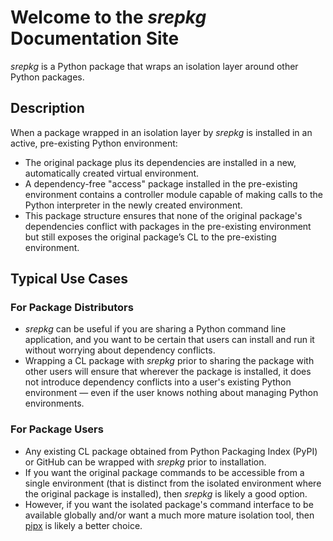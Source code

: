 # Welcome to the ***srepkg*** Documentation Site

*srepkg* is a Python package that wraps an isolation layer around other Python packages.

## Description

When a package wrapped in an isolation layer by *srepkg* is installed in an active, pre-existing Python environment:

- The original package plus its dependencies are installed in a new, automatically created virtual environment.
- A dependency-free "access" package installed in the pre-existing environment contains a controller module capable of making calls to the Python interpreter in the newly created environment.
- This package structure ensures that none of the original package's dependencies conflict with packages in the pre-existing environment but still exposes the original package’s CL to the pre-existing environment. 

## Typical Use Cases

### For Package Distributors
- *srepkg* can be useful if you are sharing a Python command line application, and you want to be certain that users can install and run it without worrying about dependency conflicts. 
- Wrapping a CL package with *srepkg* prior to sharing the package with other users will ensure that wherever the package is installed, it does not introduce dependency conflicts into a user's existing Python environment &mdash; even if the user knows nothing about managing Python environments.

### For Package Users
- Any existing CL package obtained from Python Packaging Index (PyPI) or GitHub can be wrapped with *srepkg* prior to installation.
- If you want the original package commands to be accessible from a single environment (that is distinct from the isolated environment where the original package is installed), then *srepkg* is likely a good option.
- However, if you want the isolated package's command interface to be available globally and/or want a much more mature isolation tool, then [pipx]("https://github.com/pypa/pipx") is likely a better choice.










[//]: # (## Commands)
[//]: # (* `mkdocs new [dir-name]` - Create a new project.)
[//]: # (* `mkdocs serve` - Start the live-reloading docs server.)
[//]: # (* `mkdocs build` - Build the documentation site.)
[//]: # (* `mkdocs -h` - Print help message and exit.)

